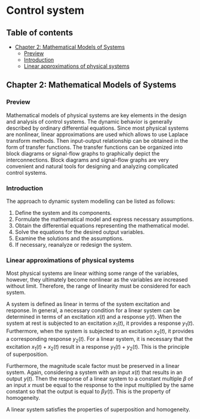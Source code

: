 # Control system

<!-- omit in toc -->
## Table of contents

- [Chapter 2: Mathematical Models of Systems](#chapter-2-mathematical-models-of-systems)
  - [Preview](#preview)
  - [Introduction](#introduction)
  - [Linear approximations of physical systems](#linear-approximations-of-physical-systems)

## Chapter 2: Mathematical Models of Systems

### Preview

Mathematical models of physical systems are key elements in the design and analysis of control systems. The dynamic behavior is generally described by ordinary differential equations. Since most physical systems are nonlinear, linear approximations are used which allows to use Laplace transform methods. Then input-output relationship can be obtained in the form of transfer functions. The transfer functions can be organized into block diagrams or signal-flow graphs to graphically depict the interconnections. Block diagrams and signal-flow graphs are very convenient and natural tools for designing and analyzing complicated control systems.

### Introduction

The approach to dynamic system modelling can be listed as follows:

1. Define the system and its components.
2. Formulate the mathematical model and express necessary assumptions.
3. Obtain the differential equations representing the mathematical model.
4. Solve the equations for the desired output variables.
5. Examine the solutions and the assumptions.
6. If necessary, reanalyze or redesign the system.

<!-- Section 2.2: Differential equations of physical systems -->
<!-- Skipped due to being too lengthy and physics-intensive -->

### Linear approximations of physical systems

Most physical systems are linear withing some range of the variables, however, they ultimately become nonlinear as the variables are increased without limit. Therefore, the range of linearity must be considered for each system.

A system is defined as linear in terms of the system excitation and response. In general, a necessary condition for a linear system can be determined in terms of an excitation $x(t)$ and a response $y(t)$. When the system at rest is subjected to an excitation $x_1(t)$, it provides a response $y_1(t)$. Furthermore, when the system is subjected to an excitation $x_2(t)$, it provides a corresponding response $y_2(t)$. For a linear system, it is necessary that the excitation $x_1(t) + x_2(t)$ result in a response $y_1(t) + y_2(t)$. This is the principle of superposition.

Furthermore, the magnitude scale factor must be preserved in a linear system. Again, considering a system with an input $x(t)$ that results in an output $y(t)$. Then the response of a linear system to a constant multiple $\beta$ of an input $x$ must be equal to the response to the input multiplied by the same constant so that the output is equal to $\beta y(t)$. This is the property of homogeneity.

A linear system satisfies the properties of superposition and homogeneity.